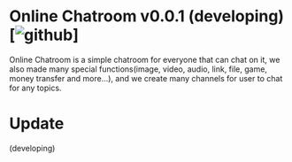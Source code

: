 # Online Chatroom v0.0.1 (developing) [![github](https://img.shields.io/github/stars/RE8014?color=lightgray&label=Profile&logo=github&style=for-the-badge)]
Online Chatroom is a simple chatroom for everyone that can chat on it,
we also made many special functions(image, video, audio, link, file, game, money transfer and more...),
and we create many channels for user to chat for any topics.

# Update
(developing)

